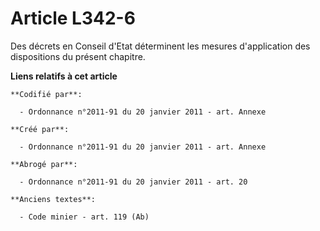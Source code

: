# Article L342-6

Des décrets en Conseil d'Etat déterminent les mesures d'application des dispositions du présent chapitre.

**Liens relatifs à cet article**

	**Codifié par**:

	  - Ordonnance n°2011-91 du 20 janvier 2011 - art. Annexe

	**Créé par**:

	  - Ordonnance n°2011-91 du 20 janvier 2011 - art. Annexe

	**Abrogé par**:

	  - Ordonnance n°2011-91 du 20 janvier 2011 - art. 20

	**Anciens textes**:

	  - Code minier - art. 119 (Ab)
